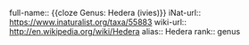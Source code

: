 full-name:: {{cloze Genus: Hedera (ivies)}}
iNat-url:: https://www.inaturalist.org/taxa/55883
wiki-url:: http://en.wikipedia.org/wiki/Hedera
alias:: Hedera
rank:: genus